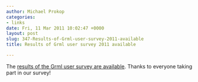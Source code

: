 ```yaml
---
author: Michael Prokop
categories:
- links
date: Fri, 11 Mar 2011 10:02:47 +0000
layout: post
slug: 347-Results-of-Grml-user-survey-2011-available
title: Results of Grml user survey 2011 available

---
```

The [results of the Grml user survey are available](https://grml.org/survey2011-results/). Thanks to everyone taking part in our survey!